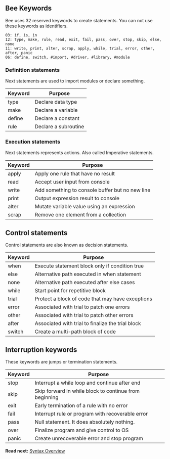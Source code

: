 ## Bee Keywords

Bee uses 32 reserved keywords to create statements. You can not use these keywords as identifiers. 

```
03: if, is, in
12: type, make, rule, read, exit, fail, pass, over, stop, skip, else, none 
11: write, print, alter, scrap, apply, while, trial, error, other, after, panic
06: define, switch, #import, #driver, #library, #module
```

### Definition statements

Next statements are used to import modules or declare something.

| Keyword  | Purpose
|----------|--------------------------------------------------
| type     | Declare data type
| make     | Declare a variable 
| define   | Declare a constant
| rule     | Declare a subroutine

### Execution statements

Next statements represents actions. Also called Imperative statements.

| Keyword  | Purpose
|----------|--------------------------------------------------
| apply    | Apply one rule that have no result
| read     | Accept user input from console 
| write    | Add something to console buffer but no new line 
| print    | Output expression result to console 
| alter    | Mutate variable value using an expression
| scrap    | Remove one element from a collection

## Control statements

Control statements are also known as decision statements.

| Keyword  | Purpose
|----------|----------------------------------------------------
| when     | Execute statement block only if condition true
| else     | Alternative path executed in when statement
| none     | Alternative path executed after else cases
| while    | Start point for repetitive block
| trial    | Protect a block of code that may have exceptions
| error    | Associated with trial to patch one errors
| other    | Associated with trial to patch other errors
| after    | Associated with trial to finalize the trial block
| switch   | Create a multi-path block of code

## Interruption keywords

These keywords are jumps or termination statements.

| Keyword  | Purpose
|----------|--------------------------------------------------
| stop     | Interrupt a while loop and continue after end 
| skip     | Skip forward in while block to continue from beginning
| exit     | Early termination of a rule with no error 
| fail     | Interrupt rule or program with recoverable error
| pass     | Null statement. It does absolutely nothing.
| over     | Finalize program and give control to OS
| panic    | Create unrecoverable error and stop program

**Read next:** [Syntax Overview](overview.md)